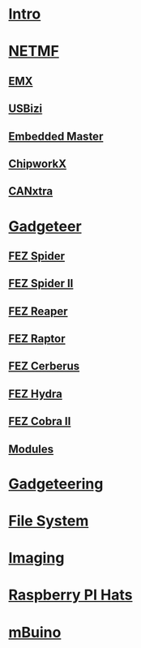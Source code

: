 # [Intro](intro.md)
# [NETMF](netmf/intro.md)
## [EMX](netmf/emx.md)
## [USBizi](netmf/usbizi.md)
## [Embedded Master](netmf/embedded_master.md)
## [ChipworkX](netmf/chipworkx.md)
## [CANxtra](netmf/canxtra.md)

# [Gadgeteer](gadgeteer/intro.md)
## [FEZ Spider](gadgeteer/fez_spider.md)
## [FEZ Spider II](gadgeteer/fez_spider_ii.md)
## [FEZ Reaper](gadgeteer/fez_reaper.md)
## [FEZ Raptor](gadgeteer/fez_raptor.md)
## [FEZ Cerberus](gadgeteer/fez_cerberus.md)
## [FEZ Hydra](gadgeteer/fez_hydra.md)
## [FEZ Cobra II](gadgeteer/fez_cobra_ii.md)
## [Modules](gadgeteer/modules.md)

# [Gadgeteering](gadgeteering.md)
# [File System](filesystem.md)
# [Imaging](imaging.md)
# [Raspberry PI Hats](raspberrypi_hats.md)
# [mBuino](mbuino.md)
